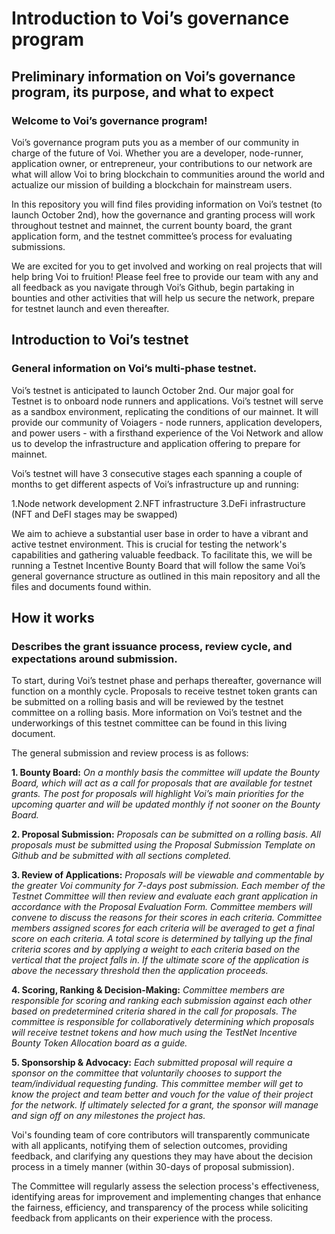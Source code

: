 # **Introduction to Voi’s governance program**
## **Preliminary information on Voi’s governance program, its purpose, and what to expect**

### **Welcome to Voi’s governance program!**

Voi’s governance program puts you as a member of our community in charge of the future of Voi. Whether you are a developer, node-runner, application owner, or entrepreneur, your contributions to our network are what will allow Voi to bring blockchain to communities around the world and actualize our mission of building a blockchain for mainstream users.

In this repository you will find files providing information on Voi’s testnet (to launch October 2nd), how the governance and granting process will work throughout testnet and mainnet, the current bounty board, the grant application form, and the testnet committee’s process for evaluating submissions. 

We are excited for you to get involved and working on real projects that will help bring Voi to fruition! Please feel free to provide our team with any and all feedback as you navigate through Voi’s Github, begin partaking in bounties and other activities that will help us secure the network, prepare for testnet launch and even thereafter.  

## **Introduction to Voi’s testnet**  
### **General information on Voi’s multi-phase testnet.**
Voi’s testnet is anticipated to launch October 2nd. Our major goal for Testnet is to onboard node runners and applications. Voi’s testnet will serve as a sandbox environment, replicating the conditions of our mainnet. It will provide our community of Voiagers - node runners, application developers, and power users - with a firsthand experience of the Voi Network and allow us to develop the infrastructure and application offering to prepare for mainnet. 

Voi’s testnet will have 3 consecutive stages each spanning a couple of months to get different aspects of Voi’s infrastructure up and running: 

1.Node network development
2.NFT infrastructure
3.DeFi infrastructure
(NFT and DeFI stages may be swapped) 

We aim to achieve a substantial user base in order to have a vibrant and active testnet environment. This is crucial for testing the network's capabilities and gathering valuable feedback. To facilitate this, we will be running a Testnet Incentive Bounty Board that will follow the same Voi’s general governance structure as outlined in this main repository and all the files and documents found within. 

## **How it works**
### **Describes the grant issuance process, review cycle, and expectations around submission.** 

To start, during Voi’s testnet phase and perhaps thereafter, governance will function on a monthly cycle. Proposals to receive testnet token grants can be submitted on a rolling basis and will be reviewed by the testnet committee on a rolling basis. More information on Voi’s testnet and the underworkings of this testnet committee can be found in this living document. 

The general submission and review process is as follows: 

**1. Bounty Board:** _On a monthly basis the committee will update the Bounty Board, which will act as a call for proposals that are available for testnet grants. The post for proposals will highlight Voi’s main priorities for the upcoming quarter and will be updated monthly if not sooner on the Bounty Board._

**2. Proposal Submission:** _Proposals can be submitted on a rolling basis. All proposals must be submitted using the Proposal Submission Template on Github and be submitted with all sections completed._

**3. Review of Applications:** _Proposals will be viewable and commentable by the greater Voi community for 7-days post submission. Each member of the Testnet Committee will then review and evaluate each grant application in accordance with the Proposal Evaluation Form. Committee members will convene to discuss the reasons for their scores in each criteria. Committee members assigned scores for each criteria will be averaged to get a final score on each criteria. A total score is determined by tallying up the final criteria scores and by applying a weight to each criteria based on the vertical that the project falls in. If the ultimate score of the application is above the necessary threshold then the application proceeds._

**4. Scoring, Ranking & Decision-Making:** _Committee members are responsible for scoring and ranking each submission against each other based on predetermined criteria shared in the call for proposals. The committee is responsible for collaboratively determining which proposals will receive testnet tokens and how much using the TestNet Incentive Bounty Token Allocation board as a guide._

**5. Sponsorship & Advocacy:** _Each submitted proposal will require a sponsor on the committee that voluntarily chooses to support the team/individual requesting funding. This committee member will get to know the project and team better and vouch for the value of their project for the network. If ultimately selected for a grant, the sponsor will manage and sign off on any milestones the project has._ 

Voi's founding team of core contributors will transparently communicate with all applicants, notifying them of selection outcomes, providing feedback, and clarifying any questions they may have about the decision process in a timely manner (within 30-days of proposal submission). 

The Committee will regularly assess the selection process's effectiveness, identifying areas for improvement and implementing changes that enhance the fairness, efficiency, and transparency of the process while soliciting feedback from applicants on their experience with the process.
